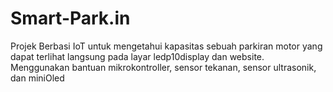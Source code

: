 # Smart-Park.in
Projek Berbasi IoT untuk mengetahui kapasitas sebuah parkiran motor yang dapat terlihat langsung pada layar ledp10display dan website. Menggunakan bantuan mikrokontroller, sensor tekanan, sensor ultrasonik, dan miniOled
